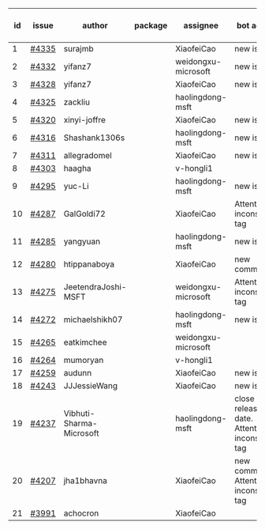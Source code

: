 | id | issue | author | package | assignee | bot advice | created date of issue | target release date | date from target |
| ------ | ------ | ------ | ------ | ------ | ------ | ------ | ------ | :-----: |
| 1 | [#4335](https://github.com/Azure/sdk-release-request/issues/4335) | surajmb |  | XiaofeiCao | new issue. | 07-13 | 07-28 |  |
| 2 | [#4332](https://github.com/Azure/sdk-release-request/issues/4332) | yifanz7 |  | weidongxu-microsoft | new issue. | 07-11 | 07-28 |  |
| 3 | [#4328](https://github.com/Azure/sdk-release-request/issues/4328) | yifanz7 |  | XiaofeiCao | new issue. | 07-11 | 07-28 |  |
| 4 | [#4325](https://github.com/Azure/sdk-release-request/issues/4325) | zackliu |  | haolingdong-msft |  | 07-10 | 07-28 |  |
| 5 | [#4320](https://github.com/Azure/sdk-release-request/issues/4320) | xinyi-joffre |  | XiaofeiCao | new issue. | 07-07 | 07-28 |  |
| 6 | [#4316](https://github.com/Azure/sdk-release-request/issues/4316) | Shashank1306s |  | haolingdong-msft | new issue. | 07-03 | 07-28 |  |
| 7 | [#4311](https://github.com/Azure/sdk-release-request/issues/4311) | allegradomel |  | XiaofeiCao | new issue. | 06-29 | 07-28 |  |
| 8 | [#4303](https://github.com/Azure/sdk-release-request/issues/4303) | haagha |  | v-hongli1 |  | 06-29 |  | 0 |
| 9 | [#4295](https://github.com/Azure/sdk-release-request/issues/4295) | yuc-Li |  | haolingdong-msft | new issue. | 06-28 | 07-28 |  |
| 10 | [#4287](https://github.com/Azure/sdk-release-request/issues/4287) | GalGoldi72 |  | XiaofeiCao | Attention to inconsistent tag | 06-27 | 07-28 |  |
| 11 | [#4285](https://github.com/Azure/sdk-release-request/issues/4285) | yangyuan |  | haolingdong-msft | new issue. | 06-27 | 07-28 |  |
| 12 | [#4280](https://github.com/Azure/sdk-release-request/issues/4280) | htippanaboya |  | XiaofeiCao | new comment. | 06-26 | 07-28 |  |
| 13 | [#4275](https://github.com/Azure/sdk-release-request/issues/4275) | JeetendraJoshi-MSFT |  | weidongxu-microsoft | Attention to inconsistent tag | 06-26 | 07-28 |  |
| 14 | [#4272](https://github.com/Azure/sdk-release-request/issues/4272) | michaelshikh07 |  | haolingdong-msft | new issue. | 06-25 | 07-28 |  |
| 15 | [#4265](https://github.com/Azure/sdk-release-request/issues/4265) | eatkimchee |  | weidongxu-microsoft |  | 06-23 | 07-28 |  |
| 16 | [#4264](https://github.com/Azure/sdk-release-request/issues/4264) | mumoryan |  | v-hongli1 |  | 06-21 |  | 0 |
| 17 | [#4259](https://github.com/Azure/sdk-release-request/issues/4259) | audunn |  | XiaofeiCao | new issue. | 06-21 | 07-28 |  |
| 18 | [#4243](https://github.com/Azure/sdk-release-request/issues/4243) | JJJessieWang |  | XiaofeiCao | new issue. | 06-13 | 07-28 |  |
| 19 | [#4237](https://github.com/Azure/sdk-release-request/issues/4237) | Vibhuti-Sharma-Microsoft |  | haolingdong-msft | close to release date.  Attention to inconsistent tag | 06-09 | 07-14 | 0 |
| 20 | [#4207](https://github.com/Azure/sdk-release-request/issues/4207) | jha1bhavna |  | XiaofeiCao | new comment. Attention to inconsistent tag | 05-29 | 06-23 |  |
| 21 | [#3991](https://github.com/Azure/sdk-release-request/issues/3991) | achocron |  | XiaofeiCao |  | 03-24 | 04-28 |  |
